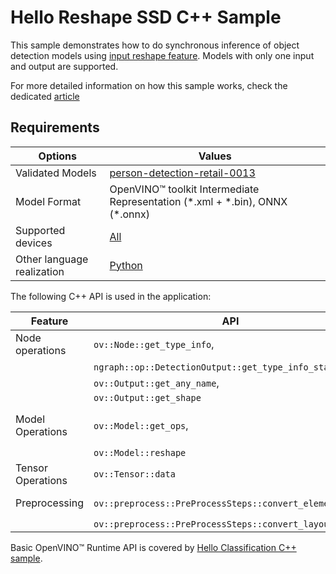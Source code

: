 # Hello Reshape SSD C++ Sample

This sample demonstrates how to do synchronous inference of object detection models using [input reshape feature](https://docs.openvino.ai/2023.3/openvino_docs_OV_UG_ShapeInference.html).
Models with only one input and output are supported.

For more detailed information on how this sample works, check the dedicated [article](https://docs.openvino.ai/2023.3/openvino_inference_engine_samples_hello_reshape_ssd_README.html)

## Requirements

| Options                     | Values                                                                                                                                   |
| ----------------------------| -----------------------------------------------------------------------------------------------------------------------------------------|
| Validated Models            | [person-detection-retail-0013](https://docs.openvino.ai/nightly/omz_models_model_person_detection_retail_0013.html)                      |
| Model Format                | OpenVINO™ toolkit Intermediate Representation (\*.xml + \*.bin), ONNX (\*.onnx)                                                          |
| Supported devices           | [All](https://docs.openvino.ai/2023.3/openvino_docs_OV_UG_supported_plugins_Supported_Devices.html)                                      |
| Other language realization  | [Python](https://docs.openvino.ai/2023.3/openvino_inference_engine_ie_bridges_python_sample_hello_reshape_ssd_README.html)               |

The following C++ API is used in the application:

| Feature                  | API                                                         | Description                                    |
| -------------------------| ------------------------------------------------------------|------------------------------------------------|
| Node operations          | ``ov::Node::get_type_info``,                                | Get a node info                                |
|                          | ``ngraph::op::DetectionOutput::get_type_info_static``,      |                                                |
|                          | ``ov::Output::get_any_name``,                               |                                                |
|                          | ``ov::Output::get_shape``                                   |                                                |
| Model Operations         | ``ov::Model::get_ops``,                                     | Get model nodes, reshape input                 |
|                          | ``ov::Model::reshape``                                      |                                                |
| Tensor Operations        | ``ov::Tensor::data``                                        | Get a tensor data                              |
| Preprocessing            | ``ov::preprocess::PreProcessSteps::convert_element_type``,  | Model input preprocessing                      |
|                          | ``ov::preprocess::PreProcessSteps::convert_layout``         |                                                |


Basic OpenVINO™ Runtime API is covered by [Hello Classification C++ sample](https://docs.openvino.ai/2023.3/openvino_inference_engine_samples_hello_classification_README.html).